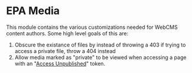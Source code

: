 # EPA Media
This module contains the various customizations needed for WebCMS content authors. Some high level goals of this are:
1. Obscure the existance of files by instead of throwing a 403 if trying to access a private file, throw a 404 instead
2. Allow media marked as "private" to be viewed when accessing a page with an "[Access Unpublished](https://www.drupal.org/project/access_unpublished)" token.

